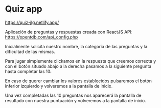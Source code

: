 # Quiz app

https://quiz-jlg.netlify.app/

Aplicación de preguntas y respuestas creada con ReactJS
API: https://opentdb.com/api_config.php

Inicialmente solicita nuestro nombre, la categoría de las preguntas y la dificultad de las mismas. 

Para jugar simplemente clickamos en la respuesta que creemos correcta y con el botón situado abajo a la derecha pasamos a la siguiente pregunta hasta completar las 10. 

En caso de querer cambiar los valores establecidos pulsaremos el botón inferior izquierdo y volveremos a la pantalla de inicio.

Una vez completadas las 10 preguntas nos aparecerá la pantalla de resultado con nuestra puntuación y volveremos a la pantalla de inicio.